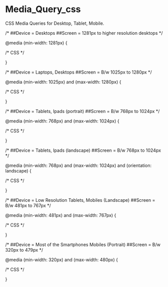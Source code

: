 # Media_Query_css
CSS Media Queries for Desktop, Tablet, Mobile.


/* 
  ##Device = Desktops
  ##Screen = 1281px to higher resolution desktops
*/

@media (min-width: 1281px) {
  
  /* CSS */
  
}

/* 
  ##Device = Laptops, Desktops
  ##Screen = B/w 1025px to 1280px
*/

@media (min-width: 1025px) and (max-width: 1280px) {
  
  /* CSS */
  
}

/* 
  ##Device = Tablets, Ipads (portrait)
  ##Screen = B/w 768px to 1024px
*/

@media (min-width: 768px) and (max-width: 1024px) {
  
  /* CSS */
  
}

/* 
  ##Device = Tablets, Ipads (landscape)
  ##Screen = B/w 768px to 1024px
*/

@media (min-width: 768px) and (max-width: 1024px) and (orientation: landscape) {
  
  /* CSS */
  
}

/* 
  ##Device = Low Resolution Tablets, Mobiles (Landscape)
  ##Screen = B/w 481px to 767px
*/

@media (min-width: 481px) and (max-width: 767px) {
  
  /* CSS */
  
}

/* 
  ##Device = Most of the Smartphones Mobiles (Portrait)
  ##Screen = B/w 320px to 479px
*/

@media (min-width: 320px) and (max-width: 480px) {
  
  /* CSS */
  
}
